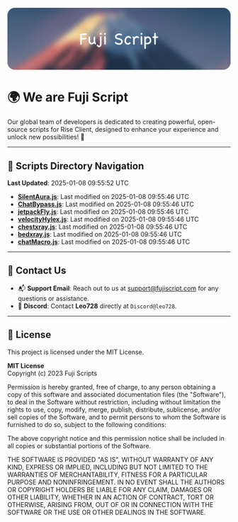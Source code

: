 ![Banner](.github/b.webp)

# 🌍 **We are Fuji Script**

Our global team of developers is dedicated to creating powerful, open-source scripts for Rise Client, designed to enhance your experience and unlock new possibilities! 🌟

---
<!-- SCRIPTS_NAVIGATION_START -->
## 📂 **Scripts Directory Navigation**

**Last Updated**: 2025-01-08 09:55:52 UTC

- **[SilentAura.js](scripts/SilentAura.js)**: Last modified on 2025-01-08 09:55:46 UTC
- **[ChatBypass.js](scripts/ChatBypass.js)**: Last modified on 2025-01-08 09:55:46 UTC
- **[jetpackFly.js](scripts/jetpackFly.js)**: Last modified on 2025-01-08 09:55:46 UTC
- **[velocityHylex.js](scripts/velocityHylex.js)**: Last modified on 2025-01-08 09:55:46 UTC
- **[chestxray.js](scripts/chestxray.js)**: Last modified on 2025-01-08 09:55:46 UTC
- **[bedxray.js](scripts/bedxray.js)**: Last modified on 2025-01-08 09:55:46 UTC
- **[chatMacro.js](scripts/chatMacro.js)**: Last modified on 2025-01-08 09:55:46 UTC

<!-- SCRIPTS_NAVIGATION_END -->

---

## 💬 **Contact Us**  
- 📬 **Support Email**: Reach out to us at [support@fujiscript.com](mailto:support@fujiscript.com) for any questions or assistance.  
- 💬 **Discord**: Contact **Leo728** directly at `Discord@leo728`.

---

## 📜 **License**

This project is licensed under the MIT License.  

**MIT License**  
Copyright (c) 2023 Fuji Scripts  

Permission is hereby granted, free of charge, to any person obtaining a copy of this software and associated documentation files (the "Software"), to deal in the Software without restriction, including without limitation the rights to use, copy, modify, merge, publish, distribute, sublicense, and/or sell copies of the Software, and to permit persons to whom the Software is furnished to do so, subject to the following conditions:  

The above copyright notice and this permission notice shall be included in all copies or substantial portions of the Software.  

THE SOFTWARE IS PROVIDED "AS IS", WITHOUT WARRANTY OF ANY KIND, EXPRESS OR IMPLIED, INCLUDING BUT NOT LIMITED TO THE WARRANTIES OF MERCHANTABILITY, FITNESS FOR A PARTICULAR PURPOSE AND NONINFRINGEMENT. IN NO EVENT SHALL THE AUTHORS OR COPYRIGHT HOLDERS BE LIABLE FOR ANY CLAIM, DAMAGES OR OTHER LIABILITY, WHETHER IN AN ACTION OF CONTRACT, TORT OR OTHERWISE, ARISING FROM, OUT OF OR IN CONNECTION WITH THE SOFTWARE OR THE USE OR OTHER DEALINGS IN THE SOFTWARE.  
